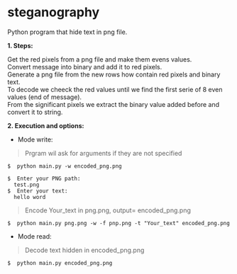 # steganography
Python program that hide text in png file.<br />

**1. Steps:**<br />

  Get the red pixels from a png file and make them evens values.<br />
  Convert message into binary and add it to red pixels.<br />
  Generate a png file from the new rows how contain red pixels and binary text.<br />
  To decode we cheeck the red values until we find the first serie of 8 even values (end of message).<br />
  From the significant pixels we extract the binary value added before and convert it to string.<br />
  
 

 **2. Execution and options:**
 
 - Mode write:
 > Prgram wil ask for arguments if they are not specified
```console
$  python main.py -w encoded_png.png                                    
``` 
  
    $  Enter your PNG path:
      test.png
    $  Enter your text:
      hello word

> Encode Your_text in png.png, output= encoded_png.png
```console 
$  python main.py png.png -w -f pnp.png -t "Your_text" encoded_png.png  
``` 


- Mode read:
> Decode text hidden in encoded_png.png
```console 
$  python main.py encoded_png.png                                       
```
 
 
 
  
